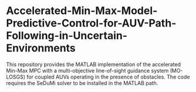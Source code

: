 # Accelerated-Min-Max-Model-Predictive-Control-for-AUV-Path-Following-in-Uncertain-Environments
This repository provides the MATLAB implementation of the accelerated Min-Max MPC with a multi-objective line-of-sight guidance system (MO-LOSGS) for coupled AUVs operating in the presence of obstacles. The code requires the SeDuMi solver to be installed in the MATLAB path.
